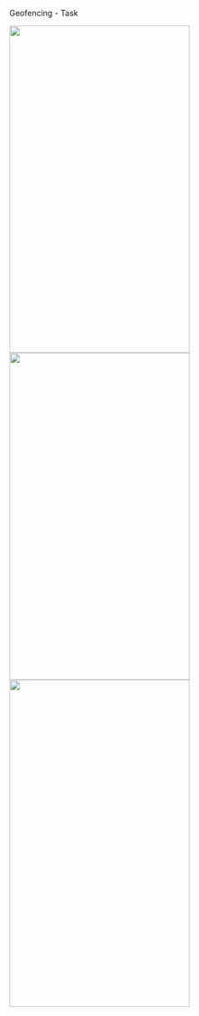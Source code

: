 Geofencing - Task


<img src="https://user-images.githubusercontent.com/47243793/170126665-76c289e3-d6e3-43c8-aa11-eb7cd8ed0a02.png" height="580px" width="320px">
<img src="https://user-images.githubusercontent.com/47243793/170126673-f31a9eeb-a665-421d-8313-cbc93c5af52f.png" height="580px" width="320px">
<img src="https://user-images.githubusercontent.com/47243793/170127759-a757bd79-c0db-477c-b575-84b5e859c885.jpg" height="580px" width="320px">

